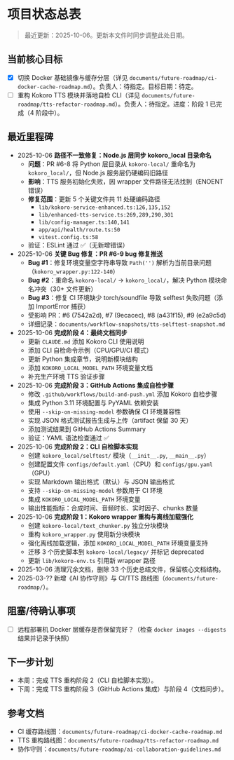 # 项目状态总表

> 最近更新：2025-10-06。更新本文件时同步调整此处日期。

## 当前核心目标
- [x] 切换 Docker 基础镜像与缓存分层（详见 `documents/future-roadmap/ci-docker-cache-roadmap.md`）。负责人：待指定。目标日期：待定。
- [ ] 重构 Kokoro TTS 模块并落地自检 CLI（详见 `documents/future-roadmap/tts-refactor-roadmap.md`）。负责人：待指定。进度：阶段 1 已完成（4 阶段中）。

## 最近里程碑
- 2025-10-06 **路径不一致修复：Node.js 层同步 kokoro_local 目录命名**
  - **问题**：PR #6-8 将 Python 层目录从 `kokoro-local/` 重命名为 `kokoro_local/`，但 Node.js 服务层仍硬编码旧路径
  - **影响**：TTS 服务初始化失败，因 wrapper 文件路径无法找到（ENOENT 错误）
  - **修复范围**：更新 5 个关键文件共 11 处硬编码路径
    - `lib/kokoro-service-enhanced.ts:126,135,152`
    - `lib/enhanced-tts-service.ts:269,289,290,301`
    - `lib/config-manager.ts:140,141`
    - `app/api/health/route.ts:50`
    - `vitest.config.ts:58`
  - 验证：ESLint 通过 ✅（无新增错误）
- 2025-10-06 **关键 Bug 修复：PR #6-9 bug 修复推送**
  - **Bug #1**：修复环境变量空字符串导致 `Path('')` 解析为当前目录问题（`kokoro_wrapper.py:122-140`）
  - **Bug #2**：重命名 `kokoro-local/` → `kokoro_local/`，解决 Python 模块命名冲突（30+ 文件更新）
  - **Bug #3**：修复 CI 环境缺少 torch/soundfile 导致 selftest 失败问题（添加 ImportError 捕获）
  - 受影响 PR：#6 (7542a2d), #7 (9ecacec), #8 (a431f15), #9 (e2a9c5d)
  - 详细记录：`documents/workflow-snapshots/tts-selftest-snapshot.md`
- 2025-10-06 **完成阶段 4：最终文档同步**
  - 更新 `CLAUDE.md` 添加 Kokoro CLI 使用说明
  - 添加 CLI 自检命令示例（CPU/GPU/CI 模式）
  - 更新 Python 集成章节，说明新模块结构
  - 添加 `KOKORO_LOCAL_MODEL_PATH` 环境变量文档
  - 补充生产环境 TTS 验证步骤
- 2025-10-06 **完成阶段 3：GitHub Actions 集成自检步骤**
  - 修改 `.github/workflows/build-and-push.yml` 添加 Kokoro 自检步骤
  - 集成 Python 3.11 环境配置与 PyYAML 依赖安装
  - 使用 `--skip-on-missing-model` 参数确保 CI 环境兼容性
  - 实现 JSON 格式测试报告生成与上传（artifact 保留 30 天）
  - 添加测试结果到 GitHub Actions Summary
  - 验证：YAML 语法检查通过 ✅
- 2025-10-06 **完成阶段 2：CLI 自检脚本实现**
  - 创建 `kokoro_local/selftest/` 模块（`__init__.py`, `__main__.py`）
  - 创建配置文件 `configs/default.yaml`（CPU）和 `configs/gpu.yaml`（GPU）
  - 实现 Markdown 输出格式（默认）与 JSON 输出格式
  - 支持 `--skip-on-missing-model` 参数用于 CI 环境
  - 集成 `KOKORO_LOCAL_MODEL_PATH` 环境变量
  - 输出性能指标：合成时间、音频时长、实时因子、chunks 数量
- 2025-10-06 **完成阶段 1：Kokoro wrapper 重构与离线加载强化**
  - 创建 `kokoro-local/text_chunker.py` 独立分块模块
  - 重构 `kokoro_wrapper.py` 使用新分块模块
  - 强化离线加载逻辑，添加 `KOKORO_LOCAL_MODEL_PATH` 环境变量支持
  - 迁移 3 个历史脚本到 `kokoro-local/legacy/` 并标记 deprecated
  - 更新 `lib/kokoro-env.ts` 引用新 wrapper 路径
- 2025-10-06 清理冗余文档，删除 33 个历史总结文件，保留核心文档结构。
- 2025-03-?? 新增《AI 协作守则》与 CI/TTS 路线图（`documents/future-roadmap/`）。

## 阻塞/待确认事项
- [ ] 远程部署机 Docker 层缓存是否保留完好？（检查 `docker images --digests` 结果并记录于快照）

## 下一步计划
- 本周：完成 TTS 重构阶段 2（CLI 自检脚本实现）。
- 下周：完成 TTS 重构阶段 3（GitHub Actions 集成）与阶段 4（文档同步）。

## 参考文档
- CI 缓存路线图：`documents/future-roadmap/ci-docker-cache-roadmap.md`
- TTS 重构路线图：`documents/future-roadmap/tts-refactor-roadmap.md`
- 协作守则：`documents/future-roadmap/ai-collaboration-guidelines.md`
